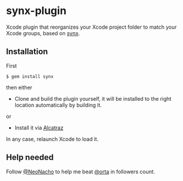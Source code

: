 # synx-plugin

Xcode plugin that reorganizes your Xcode project folder to match your Xcode groups, based on
[synx][1].

## Installation

First

    $ gem install synx

then either

- Clone and build the plugin yourself, it will be installed to the right location automatically by building it.

or

- Install it via [Alcatraz](http://alcatraz.io/)

In any case, relaunch Xcode to load it.

## Help needed

Follow [@NeoNacho](https://twitter.com/NeoNacho) to help me beat [@orta](https://twitter.com/orta) in followers count.


[1]: https://github.com/venmo/synx
